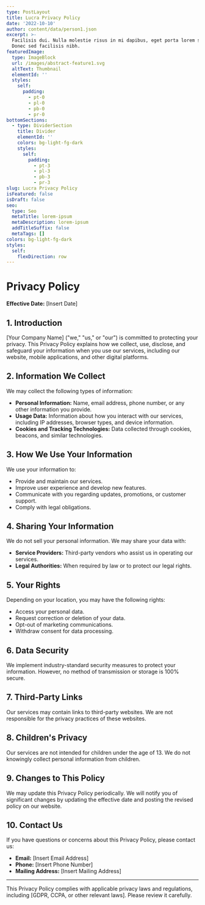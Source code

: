 ```yaml
---
type: PostLayout
title: Lucra Privacy Policy
date: '2022-10-10'
author: content/data/person1.json
excerpt: >-
  Facilisis dui. Nulla molestie risus in mi dapibus, eget porta lorem semper.
  Donec sed facilisis nibh.
featuredImage:
  type: ImageBlock
  url: /images/abstract-feature1.svg
  altText: Thumbnail
  elementId: ''
  styles:
    self:
      padding:
        - pt-0
        - pl-0
        - pb-0
        - pr-0
bottomSections:
  - type: DividerSection
    title: Divider
    elementId: ''
    colors: bg-light-fg-dark
    styles:
      self:
        padding:
          - pt-3
          - pl-3
          - pb-3
          - pr-3
slug: Lucra Privacy Policy
isFeatured: false
isDraft: false
seo:
  type: Seo
  metaTitle: lorem-ipsum
  metaDescription: lorem-ipsum
  addTitleSuffix: false
  metaTags: []
colors: bg-light-fg-dark
styles:
  self:
    flexDirection: row
---
```

# Privacy Policy

**Effective Date:** [Insert Date]

## 1. Introduction
[Your Company Name] ("we," "us," or "our") is committed to protecting your privacy. This Privacy Policy explains how we collect, use, disclose, and safeguard your information when you use our services, including our website, mobile applications, and other digital platforms.

## 2. Information We Collect
We may collect the following types of information:

- **Personal Information:** Name, email address, phone number, or any other information you provide.
- **Usage Data:** Information about how you interact with our services, including IP addresses, browser types, and device information.
- **Cookies and Tracking Technologies:** Data collected through cookies, beacons, and similar technologies.

## 3. How We Use Your Information
We use your information to:

- Provide and maintain our services.
- Improve user experience and develop new features.
- Communicate with you regarding updates, promotions, or customer support.
- Comply with legal obligations.

## 4. Sharing Your Information
We do not sell your personal information. We may share your data with:

- **Service Providers:** Third-party vendors who assist us in operating our services.
- **Legal Authorities:** When required by law or to protect our legal rights.

## 5. Your Rights
Depending on your location, you may have the following rights:

- Access your personal data.
- Request correction or deletion of your data.
- Opt-out of marketing communications.
- Withdraw consent for data processing.

## 6. Data Security
We implement industry-standard security measures to protect your information. However, no method of transmission or storage is 100% secure.

## 7. Third-Party Links
Our services may contain links to third-party websites. We are not responsible for the privacy practices of these websites.

## 8. Children's Privacy
Our services are not intended for children under the age of 13. We do not knowingly collect personal information from children.

## 9. Changes to This Policy
We may update this Privacy Policy periodically. We will notify you of significant changes by updating the effective date and posting the revised policy on our website.

## 10. Contact Us
If you have questions or concerns about this Privacy Policy, please contact us:

- **Email:** [Insert Email Address]  
- **Phone:** [Insert Phone Number]  
- **Mailing Address:** [Insert Mailing Address]

---
This Privacy Policy complies with applicable privacy laws and regulations, including [GDPR, CCPA, or other relevant laws]. Please review it carefully.
